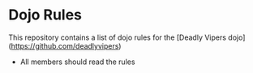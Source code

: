 Dojo Rules
==========

This repository contains a list of dojo rules for the [Deadly Vipers dojo] (https://github.com/deadlyvipers)

* All members should read the rules
